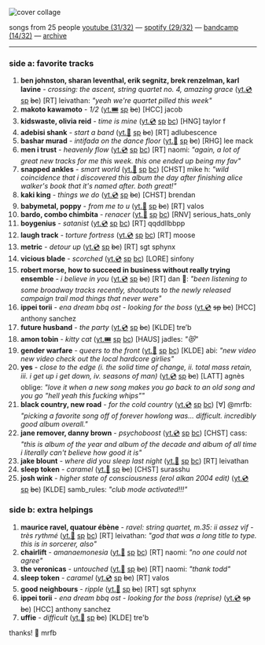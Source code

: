 ![cover collage](./2025-04-04.png)

songs from 25 people
[youtube (31/32)](<https://youtube.com/playlist?list=PLHKkvq2Z_NhiyI9fj3HnEzegbeqDZvjRT>) — [spotify (29/32)](<https://open.spotify.com/playlist/22naeFqA62n75mq4vGYPeD>) — [bandcamp (14/32)](<https://www.buymusic.club/list/mrfb-2025-04-04-mf128>) — [archive](https://github.com/mrfb/music-friday/)

---

### side a: favorite tracks
1. **ben johnston, sharan leventhal, erik segnitz, brek renzelman, karl lavine** - *crossing: the ascent, string quartet no. 4, amazing grace* ([yt.💿](https://youtu.be/zhZd4Tea2cM) [sp](https://open.spotify.com/track/4jaIcLz6wAcGCDAVnx4x6U) ~~bc~~)
[RT] leivathan: *"yeah we're quartet pilled this week"*
1. **makoto kawamoto** - *1/2* ([yt.🎟️](https://youtu.be/9yqwTFAolAo) [sp](https://open.spotify.com/track/30RyPOEySEbfoHsd2UELNb) ~~bc~~)
[HCC] jacob
1. **kidswaste, olivia reid** - *time is mine* ([yt.💿](https://youtu.be/0wu95t67JHg) [sp](https://open.spotify.com/track/7qohJZZBpGDUHuUozqAwoS) [bc](https://kidswaste.bandcamp.com/track/time-is-mine-feat-olivia-reid))
[HNG] taylor f
1. **adebisi shank** - *start a band* ([yt.📼](https://youtu.be/LJ1mPFc5SUQ) [sp](https://open.spotify.com/track/5KsGktCl67sIpB6RuZfNnj) ~~bc~~)
[RT] adlubescence
1. **bashar murad** - *intifada on the dance floor* ([yt.📼](https://youtu.be/t6aJxHX3Zvk) [sp](https://open.spotify.com/track/4ECiDepzZSdU4lC2W9ZmCb) ~~bc~~)
[RHG] lee mack
1. **men i trust** - *heavenly flow* ([yt.💿](https://youtu.be/Gphe0NyWsfo) [sp](https://open.spotify.com/track/2lOTK5uAzQ4OmRPXo2oAFX) [bc](https://menitrust.bandcamp.com/track/heavenly-flow))
[RT] naomi: *"again, a lot of great new tracks for me this week. this one ended up being my fav"*
1. **snapped ankles** - *smart world* ([yt.📼](https://youtu.be/MVbkkyCw66w) [sp](https://open.spotify.com/track/3wPXPSw777Z43wd9uz0004) [bc](https://snappedankles.bandcamp.com/track/smart-world))
[CHST] mike h: *"wild coincidence that i discovered this album the day after finishing alice walker's book that it's named after. both great!"*
1. **kaki king** - *things we do* ([yt.💿](https://youtu.be/gHnKVu1d240) [sp](https://open.spotify.com/track/00y45GEKbgIKntwiFuehI1) ~~bc~~)
[CHST] brendan
1. **babymetal, poppy** - *from me to u* ([yt.📼](https://youtu.be/qayP_YUrf9I) [sp](https://open.spotify.com/track/6ILVeNgfsOG41ioscRql5P) ~~bc~~)
[RT] valos
1. **bardo, combo chimbita** - *renacer* ([yt.📼](https://youtu.be/oxJzm3-IpUs) [sp](https://open.spotify.com/track/28Lb22VoGCoieS47wj6CJw) [bc](https://bardomartinez.bandcamp.com/track/renacer-feat-combo-chimbita))
[RNV] serious_hats_only
1. **boygenius** - *satanist* ([yt.💿](https://youtu.be/-KWQ-g9ax1c) [sp](https://open.spotify.com/track/4QEsxFZRA3RnjQAPYS3UXa) [bc](https://xboygeniusx.bandcamp.com/track/satanist-2))
[RT] qqddllbbpp
1. **laugh track** - *torture fortress* ([yt.💿](https://youtu.be/s1f4f3Lzsvk) [sp](https://open.spotify.com/track/6JIGEEF4utJnBSeX44Ogk1) [bc](https://laughtrackhc.bandcamp.com/track/torture-fortress))
[RT] moose
1. **metric** - *detour up* ([yt.💿](https://youtu.be/45itdFUO2zU) [sp](https://open.spotify.com/track/0urzesdU9xIlWnvUaRBDaV) ~~bc~~)
[RT] sgt sphynx
1. **vicious blade** - *scorched* ([yt.💿](https://youtu.be/nj1zep-xih0) [sp](https://open.spotify.com/track/6sC2XigjuhTAHR88s26FKQ) [bc](https://viciousblade.bandcamp.com/track/scorched))
[LORE] sinfony
1. **robert morse, how to succeed in business without really trying ensemble** - *i believe in you* ([yt.💿](https://youtu.be/0iAZsKgHK_U) [sp](https://open.spotify.com/track/3ZYf4hrRjYhGQATl1BmQHv) ~~bc~~)
[RT] dan 🤠: *"been listening to some broadway tracks recently, shoutouts to the newly released campaign trail mod things that never were"*
1. **ippei torii** - *ena dream bbq ost - looking for the boss* ([yt.💿](https://youtu.be/cKruvjTQeWY) ~~sp~~ ~~bc~~)
[HCC] anthony sanchez
1. **future husband** - *the party* ([yt.💿](https://youtu.be/XWga2Z0nM2o) [sp](https://open.spotify.com/track/51J3l8fIaKGFaX3MrALNBY) ~~bc~~)
[KLDE] tre’b
1. **amon tobin** - *kitty cat* ([yt.🎟️](https://youtu.be/7Si4A7NNQO0) [sp](https://open.spotify.com/track/5MNmgz99QpQwmcyye2EoNd) [bc](https://amontobin.bandcamp.com/track/kitty-cat))
[HAUS] jadles: *"😻"*
1. **gender warfare** - *queers to the front* ([yt.📼](https://youtu.be/gixyaZW7SoM) [sp](https://open.spotify.com/track/6X21mDdHmoVtEtLpRySNQp) [bc](https://genderwarfare.bandcamp.com/track/queers-to-the-front-gender-warfare))
[KLDE] abi: *"new video new video check out the local hardcore girlies"*
1. **yes** - *close to the edge (i. the solid time of change, ii. total mass retain, iii. i get up i get down, iv. seasons of man)* ([yt.💿](https://youtu.be/gka_km9gb5c) [sp](https://open.spotify.com/track/1oJ2a13bVN1RssKIWxKLe2) ~~bc~~)
[LATT] agnès oblige: *"love it when a new song makes you go back to an old song and you go "hell yeah this fucking whips""*
1. **black country, new road** - *for the cold country* ([yt.💿](https://youtu.be/tdkhGltrNyc) [sp](https://open.spotify.com/track/5FGMhsO9YBSakTgNX2rhFj) [bc](https://blackcountrynewroad.bandcamp.com/track/for-the-cold-country))
[∀] @mrfb: *"picking a favorite song off of forever howlong was... difficult. incredibly good album overall."*
1. **jane remover, danny brown** - *psychoboost* ([yt.💿](https://youtu.be/ObvRCxXBYRo) [sp](https://open.spotify.com/track/7BMSBNctr9IPelr6MFvuRL) [bc](https://janeremover.bandcamp.com/track/psychoboost-ft-danny-brown))
[CHST] cass: *"this is album of the year and album of the decade and album of all time i literally can't believe how good it is"*
1. **jake blount** - *where did you sleep last night* ([yt.📼](https://youtu.be/6d9NeSJ6xC0) [sp](https://open.spotify.com/track/6r75q7YzE47TUO8U47MSqv) [bc](https://jakeblountmusic.bandcamp.com/track/where-did-you-sleep-last-night))
[RT] leivathan
1. **sleep token** - *caramel* ([yt.📼](https://youtu.be/4iSvoQNfrrk) [sp](https://open.spotify.com/track/3AdXwuFn7j21HNiFMXvZXt) ~~bc~~)
[CHST] surasshu
1. **josh wink** - *higher state of consciousness (erol alkan 2004 edit)* ([yt.💿](https://youtu.be/iZvnVQ44Xto) [sp](https://open.spotify.com/track/22QQbkybnAHUksItHuMmzi) ~~bc~~)
[KLDE] samb_rules: *"club mode activated!!!"*

### side b: extra helpings
1. **maurice ravel, quatour ébène** - *ravel: string quartet, m.35: ii assez vif - très rythmé* ([yt.📼](https://youtu.be/iIXpbfIvko8) [sp](https://open.spotify.com/track/5erj8jK6bq8MWFnDVv2HtI) [bc](https://brooklynclassical.bandcamp.com/track/ravel-string-quartet-in-f-major-m-35-2-assez-vif-tr-s-rythm))
[RT] leivathan: *"god that was a long title to type. this is in sorcerer, also"*
1. **chairlift** - *amanaemonesia* ([yt.📼](https://youtu.be/98XRKr19jIE) [sp](https://open.spotify.com/track/3dzUpTeVjiSmBRpoz8jxDK) [bc](https://chairlift.bandcamp.com/track/amanaemonesia))
[RT] naomi: *"no one could not agree"*
1. **the veronicas** - *untouched* ([yt.📼](https://youtu.be/ykW4rtW2eu0) [sp](https://open.spotify.com/track/0KlahhzNb98zyN83Vwae0l) ~~bc~~)
[RT] naomi: *"thank todd"*
1. **sleep token** - *caramel* ([yt.💿](https://youtu.be/4iSvoQNfrrk) [sp](https://open.spotify.com/track/3AdXwuFn7j21HNiFMXvZXt) ~~bc~~)
[RT] valos
1. **good neighbours** - *ripple* ([yt.📼](https://youtu.be/wZvGlnfHQWM) [sp](https://open.spotify.com/track/0hbgaixFghGK7zjc3p27H6) ~~bc~~)
[RT] sgt sphynx
1. **ippei torii** - *ena dream bbq ost - looking for the boss (reprise)* ([yt.💿](https://youtu.be/IEG6-jQFxRA) ~~sp~~ ~~bc~~)
[HCC] anthony sanchez
1. **uffie** - *difficult* ([yt.📼](https://youtu.be/HVpir5vSA78) [sp](https://open.spotify.com/track/3U9Vj3RzlJioIP2KfUIII1) ~~bc~~)
[KLDE] tre'b

thanks! 💖 mrfb